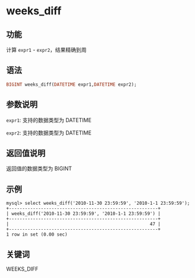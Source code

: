 # weeks_diff

## 功能

计算 `expr1` - `expr2`，结果精确到周

## 语法

```Haskell
BIGINT weeks_diff(DATETIME expr1,DATETIME expr2);
```

## 参数说明

`expr1`: 支持的数据类型为 DATETIME

`expr2`: 支持的数据类型为 DATETIME

## 返回值说明

返回值的数据类型为 BIGINT

## 示例

```Plain Text
mysql> select weeks_diff('2010-11-30 23:59:59', '2010-1-1 23:59:59');
+--------------------------------------------------------+
| weeks_diff('2010-11-30 23:59:59', '2010-1-1 23:59:59') |
+--------------------------------------------------------+
|                                                     47 |
+--------------------------------------------------------+
1 row in set (0.00 sec)
```

## 关键词

WEEKS_DIFF
